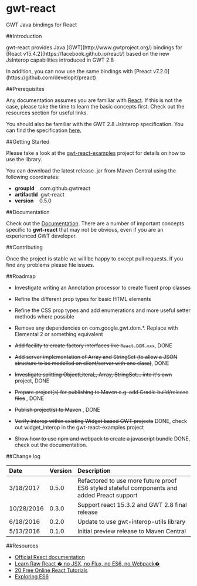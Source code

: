 # gwt-react
GWT Java bindings for React

##Introduction

<p>gwt-react provides Java [GWT](http://www.gwtproject.org/) bindings for [React v15.4.2](https://facebook.github.io/react/) based on the new JsInterop capabilities introduced in GWT 2.8</p>
<p>In addition, you can now use the same bindings with [Preact v7.2.0](https://github.com/developit/preact)</p>

##Prerequisites

Any documentation assumes you are familiar with [React](https://facebook.github.io/react/). If this is not the case, please take the time
to learn the basic concepts first. Check out the resources section for useful links.

You should also be familiar with the GWT 2.8 JsInterop specification. You can find the specification
[here.](https://docs.google.com/document/d/10fmlEYIHcyead_4R1S5wKGs1t2I7Fnp_PaNaa7XTEk0/edit#heading=h.o7amqk9edhb9)

##Getting Started

Please take a look at the [gwt-react-examples](https://github.com/GWTReact/gwt-react-examples) project for
details on how to use the library.

You can download the latest release .jar from Maven Central using the following coordinates:

* **groupId**&nbsp;&nbsp;&nbsp; com.github.gwtreact
* **artifactId**&nbsp;&nbsp;gwt-react
* **version**&nbsp;&nbsp;&nbsp;  0.5.0

##Documentation

Check out the [Documentation](https://github.com/GWTReact/gwt-react/blob/master/DOCUMENTATION.md). There are a number of important concepts specific to **gwt-react** that may not be obvious, even if you are an experienced GWT developer.

##Contributing

Once the project is stable we will be happy to except pull requests. If you find any problems please file issues.

##Roadmap


* Investigate writing an Annotation processor to create fluent prop classes

* Refine the different prop types for basic HTML elements

* Refine the CSS prop types and add enumerations and more useful setter methods where possible

* Remove any dependencies on com.google.gwt.dom.*. Replace with Elemental 2 or something equivalent

* ~~Add facility to create factory interfaces like <code>React.DOM.xxx</code>~~, DONE

* ~~Add server implementation of Array and StringSet (to allow a JSON structure to be modelled on client/server with one class)~~, DONE

* ~~Investigate splitting ObjectLiteraL, Array, StringSet... into it's own project~~, DONE

* ~~Prepare project(s) for publishing to Maven e.g. add Gradle build/release files~~ , DONE

* ~~Publish project(s) to Maven~~ , DONE

* ~~Verify interop within existing Widget based GWT projects~~ DONE, check out widget_interop in the gwt-react-examples project

* ~~Show how to use npm and webpack to create a javascript bundle~~ DONE, check out the documentation.

##Change log

| Date | Version | Description |
| :---      | :---  | :---  |
| 3/18/2017 | 0.5.0 | Refactored to use more future proof ES6 styled stateful components and added Preact support  |
| 10/28/2016 | 0.3.0 | Support react 15.3.2 and GWT 2.8 final release   |
| 6/18/2016 | 0.2.0 | Update to use gwt-interop-utils library   |
| 5/13/2016 | 0.1.0 | Initial preview release to Maven Central   |

##Resources

* [Official React documentation](https://facebook.github.io/react/docs/displaying-data.html)
* [Learn Raw React � no JSX, no Flux, no ES6, no Webpack�](http://jamesknelson.com/learn-raw-react-no-jsx-flux-es6-webpack/)
* [20 Free Online React Tutorials](https://www.icicletech.com/blog/reactjs-free-20-online-tutorials)
* [Exploring ES6](http://exploringjs.com/es6/)



